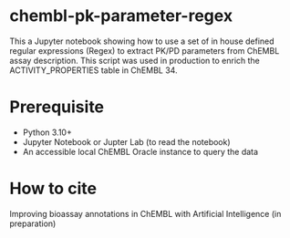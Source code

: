 # chembl-pk-parameter-regex

This a Jupyter notebook showing how to use a set of in house defined regular expressions (Regex) to extract PK/PD parameters from ChEMBL assay description.
This script was used in production to enrich the ACTIVITY_PROPERTIES table in ChEMBL 34.

# Prerequisite

- Python 3.10+
- Jupyter Notebook or Jupter Lab (to read the notebook)
- An accessible local ChEMBL Oracle instance to query the data

# How to cite

Improving bioassay annotations in ChEMBL with Artificial Intelligence (in preparation)
